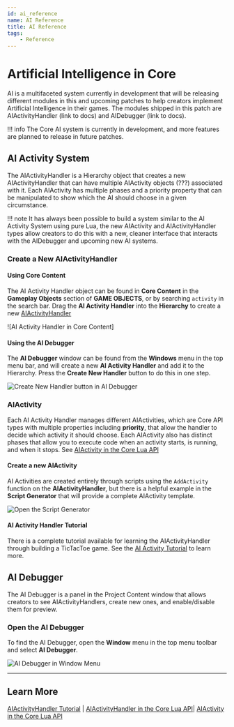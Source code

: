 ```yaml
---
id: ai_reference
name: AI Reference
title: AI Reference
tags:
    - Reference
---
```


# Artificial Intelligence in Core

AI is a multifaceted system currently in development that will be releasing different modules in this and upcoming patches to help creators implement Artificial Intelligence in their games. The modules shipped in this patch are AIActivityHandler (link to docs) and AIDebugger (link to docs).

!!! info
    The Core AI system is currently in development, and more features are planned to release in future patches.

## AI Activity System

The AIActivityHandler is a Hierarchy object that creates a new AIActivityHandler that can have multiple AIActivity objects (???) associated with it. Each AIActivity has multiple phases and a priority property that can be manipulated to show which the AI should choose in a given circumstance.

!!! note
    It has always been possible to build a system similar to the AI Activity System using pure Lua, the new AIActivity and AIActivityHandler types allow creators to do this with a new, cleaner interface that interacts with the AIDebugger and upcoming new AI systems.

### Create a New AIActivityHandler

#### Using Core Content

The AI Activity Handler object can be found in **Core Content** in the **Gameplay Objects** section of **GAME OBJECTS**, or by searching ``activity`` in the search bar. Drag the **AI Activity Handler** into the **Hierarchy** to create a new [AIActivityHandler](https://docs.coregames.com/api/aiactivityhandler/)

![AI Activity Handler in Core Content]

#### Using the AI Debugger

The **AI Debugger** window can be found from the **Windows** menu in the top menu bar, and will create a new **AI Activity Handler** and add it to the Hierarchy. Press the **Create New Handler** button to do this in one step.

![Create New Handler button in AI Debugger]()

### AIActivity

Each AI Activity Handler manages different AIActivities, which are Core API types with multiple properties including **priority**, that allow the handler to decide which activity it should choose. Each AIActivity also has distinct phases that allow you to execute code when an activity starts, is running, and when it stops. See [AIActivity in the Core Lua API](https://docs.coregames.com/api/aiactivity/)

#### Create a new AIActivity

AI Activities are created entirely through scripts using the ``AddActivity`` function on the **AIActivityHandler**, but there is a helpful example in the **Script Generator** that will provide a complete AIActivity template.

![Open the Script Generator]()

#### AI Activity Handler Tutorial

There is a complete tutorial available for learning the AIActivityHandler through building a TicTacToe game. See the [AI Activity Tutorial](ai_activity_tutorial.md) to learn more.

## AI Debugger

The AI Debugger is a panel in the Project Content window that allows creators to see AIActivityHandlers, create new ones, and enable/disable them for preview.

### Open the AI Debugger

To find the AI Debugger, open the **Window** menu in the top menu toolbar and select **AI Debugger**.

![AI Debugger in Window Menu]()

---

## Learn More

[AIActivityHandler Tutorial](ai_activity_tutorial.md) | [AIActivityHandler in the Core Lua API](https://docs.coregames.com/api/aiactivityhandler/)| [AIActivity in the Core Lua API](https://docs.coregames.com/api/aiactivity/)
